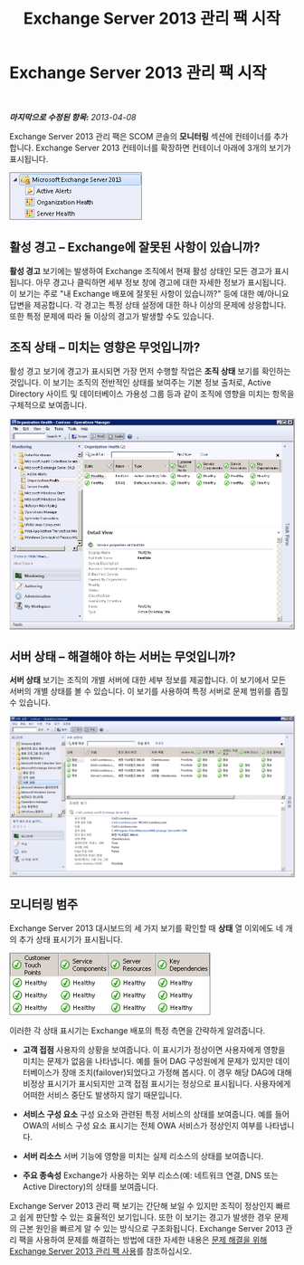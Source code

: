 ﻿---
title: Exchange Server 2013 관리 팩 시작
TOCTitle: Exchange Server 2013 관리 팩 시작
ms:assetid: 72d1609f-ab32-44d8-aa40-b1de587442d2
ms:mtpsurl: https://technet.microsoft.com/ko-kr/library/Dn195908(v=EXCHG.150)
ms:contentKeyID: 53275604
ms.date: 08/29/2014
mtps_version: v=EXCHG.150
ms.translationtype: HT
---

# Exchange Server 2013 관리 팩 시작

 

_**마지막으로 수정된 항목:** 2013-04-08_

Exchange Server 2013 관리 팩은 SCOM 콘솔의 **모니터링** 섹션에 컨테이너를 추가합니다. Exchange Server 2013 컨테이너를 확장하면 컨테이너 아래에 3개의 보기가 표시됩니다.

![Exchange 2013 관리 팩 컨테이너](images/Dn195908.253b4ec5-2103-4b0c-a22e-5ebd24d08600(EXCHG.150).png "Exchange 2013 관리 팩 컨테이너")

## 활성 경고 – Exchange에 잘못된 사항이 있습니까?

**활성 경고** 보기에는 발생하여 Exchange 조직에서 현재 활성 상태인 모든 경고가 표시됩니다. 아무 경고나 클릭하면 세부 정보 창에 경고에 대한 자세한 정보가 표시됩니다. 이 보기는 주로 "내 Exchange 배포에 잘못된 사항이 있습니까?" 등에 대한 예/아니요 답변을 제공합니다. 각 경고는 특정 상태 설정에 대한 하나 이상의 문제에 상응합니다. 또한 특정 문제에 따라 둘 이상의 경고가 발생할 수도 있습니다.

## 조직 상태 – 미치는 영향은 무엇입니까?

활성 경고 보기에 경고가 표시되면 가장 먼저 수행할 작업은 **조직 상태** 보기를 확인하는 것입니다. 이 보기는 조직의 전반적인 상태를 보여주는 기본 정보 출처로, Active Directory 사이트 및 데이터베이스 가용성 그룹 등과 같이 조직에 영향을 미치는 항목을 구체적으로 보여줍니다.

![조직 상태](images/Dn195908.603c920b-7b88-4956-87d9-09d93fa6cba3(EXCHG.150).png "조직 상태")

## 서버 상태 – 해결해야 하는 서버는 무엇입니까?

**서버 상태** 보기는 조직의 개별 서버에 대한 세부 정보를 제공합니다. 이 보기에서 모든 서버의 개별 상태를 볼 수 있습니다. 이 보기를 사용하여 특정 서버로 문제 범위를 좁힐 수 있습니다.

![서버 상태](images/Dn195908.c863be83-fc4b-4daf-a18b-27b1aae15b1d(EXCHG.150).png "서버 상태")

## 모니터링 범주

Exchange Server 2013 대시보드의 세 가지 보기를 확인할 때 **상태** 열 이외에도 네 개의 추가 상태 표시기가 표시됩니다.

![Exchange 상태 표시기](images/Dn195908.dd10ed0b-abe5-41aa-8d43-b4fb10133984(EXCHG.150).png "Exchange 상태 표시기")

이러한 각 상태 표시기는 Exchange 배포의 특정 측면을 간략하게 알려줍니다.

  - **고객 접점** 사용자의 상황을 보여줍니다. 이 표시기가 정상이면 사용자에게 영향을 미치는 문제가 없음을 나타냅니다. 예를 들어 DAG 구성원에게 문제가 있지만 데이터베이스가 장애 조치(failover)되었다고 가정해 봅시다. 이 경우 해당 DAG에 대해 비정상 표시기가 표시되지만 고객 접점 표시기는 정상으로 표시됩니다. 사용자에게 어떠한 서비스 중단도 발생하지 않기 때문입니다.

  - **서비스 구성 요소** 구성 요소와 관련된 특정 서비스의 상태를 보여줍니다. 예를 들어 OWA의 서비스 구성 요소 표시기는 전체 OWA 서비스가 정상인지 여부를 나타냅니다.

  - **서버 리소스** 서버 기능에 영향을 미치는 실제 리소스의 상태를 보여줍니다.

  - **주요 종속성** Exchange가 사용하는 외부 리소스(예: 네트워크 연결, DNS 또는 Active Directory)의 상태를 보여줍니다.

Exchange Server 2013 관리 팩 보기는 간단해 보일 수 있지만 조직이 정상인지 빠르고 쉽게 판단할 수 있는 효율적인 보기입니다. 또한 이 보기는 경고가 발생한 경우 문제의 근본 원인을 빠르게 알 수 있는 방식으로 구조화됩니다. Exchange Server 2013 관리 팩을 사용하여 문제를 해결하는 방법에 대한 자세한 내용은 [문제 해결을 위해 Exchange Server 2013 관리 팩 사용](using-the-exchange-server-2013-management-pack-for-troubleshooting.md)를 참조하십시오.

